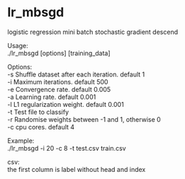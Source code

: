 # lr_mbsgd
logistic regression mini batch stochastic gradient descend  

Usage:  
./lr_mbsgd [options] [training_data]  

Options:  
-s <int>   Shuffle dataset after each iteration. default 1  
-i <int>   Maximum iterations. default 500  
-e <float> Convergence rate. default 0.005  
-a <float> Learning rate. default 0.001  
-l <float> L1 regularization weight. default 0.001  
-t <file>  Test file to classify  
-r <float> Randomise weights between -1 and 1, otherwise 0  
-c <int>   cpu cores. default 4  

Example:  
./lr_mbsgd -i 20 -c 8 -t test.csv train.csv  

csv:  
the first column is label without head and index  
